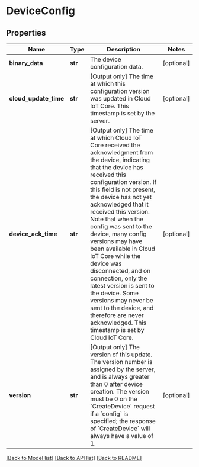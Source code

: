 # DeviceConfig

## Properties
Name | Type | Description | Notes
------------ | ------------- | ------------- | -------------
**binary_data** | **str** | The device configuration data. | [optional] 
**cloud_update_time** | **str** | [Output only] The time at which this configuration version was updated in Cloud IoT Core. This timestamp is set by the server. | [optional] 
**device_ack_time** | **str** | [Output only] The time at which Cloud IoT Core received the acknowledgment from the device, indicating that the device has received this configuration version. If this field is not present, the device has not yet acknowledged that it received this version. Note that when the config was sent to the device, many config versions may have been available in Cloud IoT Core while the device was disconnected, and on connection, only the latest version is sent to the device. Some versions may never be sent to the device, and therefore are never acknowledged. This timestamp is set by Cloud IoT Core. | [optional] 
**version** | **str** | [Output only] The version of this update. The version number is assigned by the server, and is always greater than 0 after device creation. The version must be 0 on the &#x60;CreateDevice&#x60; request if a &#x60;config&#x60; is specified; the response of &#x60;CreateDevice&#x60; will always have a value of 1. | [optional] 

[[Back to Model list]](../README.md#documentation-for-models) [[Back to API list]](../README.md#documentation-for-api-endpoints) [[Back to README]](../README.md)


